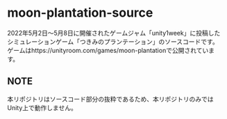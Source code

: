 # moon-plantation-source
2022年5月2日～5月8日に開催されたゲームジャム「unity1week」に投稿したシミュレーションゲーム「つきみのプランテーション」のソースコードです。
ゲームはhttps://unityroom.com/games/moon-plantationで公開されています。

## NOTE
本リポジトリはソースコード部分の抜粋であるため、本リポジトリのみではUnity上で動作しません。

